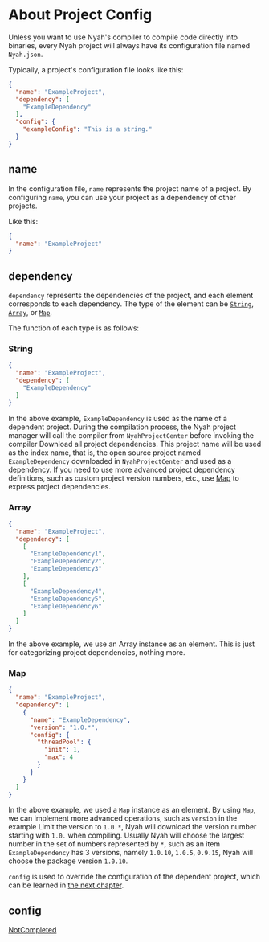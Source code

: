 # About Project Config

Unless you want to use Nyah's compiler to compile code directly into binaries, every Nyah project will always have its
configuration file named `Nyah.json`.

Typically, a project's configuration file looks like this:

```json
{
  "name": "ExampleProject",
  "dependency": [
    "ExampleDependency"
  ],
  "config": {
    "exampleConfig": "This is a string."
  }
}
```

## name

In the configuration file, `name` represents the project name of a project. By configuring `name`, you can use your
project as a dependency of other projects.

Like this:

```json
{
  "name": "ExampleProject"
}
```

## dependency

`dependency` represents the dependencies of the project, and each element corresponds to each dependency. The type of
the element can be [`String`](#String), [`Array`](#Array), or [`Map`](#Map).

The function of each type is as follows:

### String

```json
{
  "name": "ExampleProject",
  "dependency": [
    "ExampleDependency"
  ]
}
```

In the above example, `ExampleDependency` is used as the name of a dependent project. During the compilation process,
the Nyah project manager will call the compiler from `NyahProjectCenter` before invoking the compiler Download all
project dependencies. This project name will be used as the index name, that is, the open source project
named `ExampleDependency` downloaded in `NyahProjectCenter` and used as a dependency. If you need to use more advanced
project dependency definitions, such as custom project version numbers, etc., use [Map](#map) to express project
dependencies.

### Array

```json
{
  "name": "ExampleProject",
  "dependency": [
    [
      "ExampleDependency1",
      "ExampleDependency2",
      "ExampleDependency3"
    ],
    [
      "ExampleDependency4",
      "ExampleDependency5",
      "ExampleDependency6"
    ]
  ]
}
```

In the above example, we use an Array instance as an element. This is just for categorizing project dependencies,
nothing more.

### Map

```json
{
  "name": "ExampleProject",
  "dependency": [
    {
      "name": "ExampleDependency",
      "version": "1.0.*",
      "config": {
        "threadPool": {
          "init": 1,
          "max": 4
        }
      }
    }
  ]
}
```

In the above example, we used a `Map` instance as an element. By using `Map`, we can implement more advanced operations,
such as `version` in the example Limit the version to `1.0.*`, Nyah will download the version number starting
with `1.0.` when compiling. Usually Nyah will choose the largest number in the set of numbers represented by `*`, such
as an item
`ExampleDependency` has 3 versions, namely `1.0.10`, `1.0.5`, `0.9.15`, Nyah will choose the package version `1.0.10`.

`config` is used to override the configuration of the dependent project, which can be learned
in [the next chapter](#config).

## config

[NotCompleted](../NotCompleted.md)
